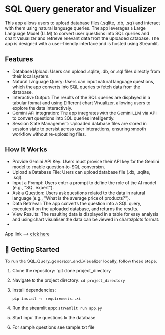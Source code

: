 # SQL Query generator and Visualizer 

This app allows users to upload database files (.sqlite, .db, .sql) and interact with them using natural language queries. The app leverages a Large Language Model (LLM) to convert user questions into SQL queries and chart Visualizer and retrieve relevant data from the uploaded database. The app is designed with a user-friendly interface and is hosted using Streamlit.

## Features
- Database Upload: Users can upload .sqlite, .db, or .sql files directly from their local system.
- Natural Language Query: Users can input natural language questions, which the app converts into SQL queries to fetch data from the database.
- Interactive Output: The results of the SQL queries are displayed in a tabular format and using Different chart Visualizer, allowing users to explore the data interactively.
- Gemini API Integration: The app integrates with the Gemini LLM via API to convert questions into SQL queries intelligently.
- Session State Management: Uploaded database files are stored in session state to persist across user interactions, ensuring smooth workflow without re-uploading files.

## How It Works
- Provide Gemini API Key: Users must provide their API key for the Gemini model to enable question-to-SQL conversion.
- Upload a Database File: Users can upload database file (.db, .sqlite, .sql).
- Input a Prompt: Users enter a prompt to define the role of the AI model (e.g., "SQL expert").
- Ask a Question: Users ask questions related to the data in natural language (e.g., "What is the average price of products?").
- Data Retrieval: The app converts the question into a SQL query, executes it on the uploaded database, and returns the results.
- View Results: The resulting data is displayed in a table for easy analysis and using chart visualiser the data can be viewed in charts/plots format.
- 
App link --> <a href="https://sql-querygenerator-datavisualizer.streamlit.app">click here</a>


## 🚀 Getting Started

To run the SQL_Query_generator_and_Visualizer locally, follow these steps:

1. Clone the repository: `git clone project_directory
2. Navigate to the project directory: `cd project_directory`
3. Install dependencies:
     ```
     pip install -r requirements.txt
     ```
4. Run the streamlit app:
    ```streamlit run app.py```

5. Start input the questions to the database
6. For sample questions see sample.txt file
